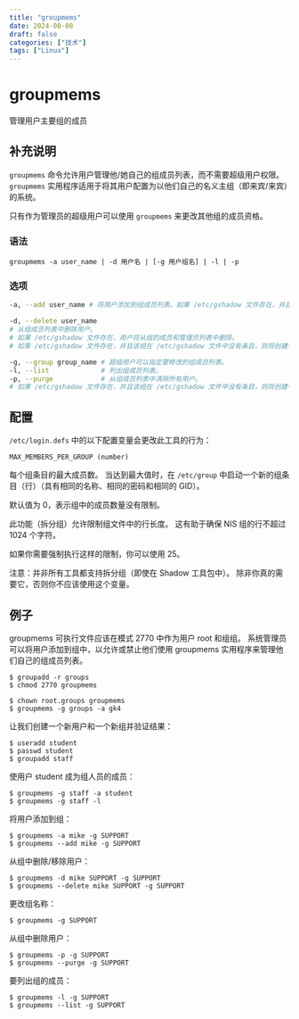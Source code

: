```yaml
---
title: "groupmems"
date: 2024-08-08
draft: false
categories: ["技术"]
tags: ["Linux"]
---
```

groupmems
===

管理用户主要组的成员

## 补充说明

`groupmems` 命令允许用户管理他/她自己的组成员列表，而不需要超级用户权限。`groupmems` 实用程序适用于将其用户配置为以他们自己的名义主组（即来宾/来宾）的系统。

只有作为管理员的超级用户可以使用 `groupmems` 来更改其他组的成员资格。

###  语法

```shell
groupmems -a user_name | -d 用户名 | [-g 用户组名] | -l | -p
```

###  选项

```bash
-a, --add user_name # 将用户添加到组成员列表。如果 /etc/gshadow 文件存在，并且该组在 /etc/gshadow 文件中没有条目，则将创建一个新条目。

-d, --delete user_name
# 从组成员列表中删除用户。
# 如果 /etc/gshadow 文件存在，用户将从组的成员和管理员列表中删除。
# 如果 /etc/gshadow 文件存在，并且该组在 /etc/gshadow 文件中没有条目，则将创建一个新条目。

-g, --group group_name # 超级用户可以指定要修改的组成员列表。
-l, --list             # 列出组成员列表。
-p, --purge            # 从组成员列表中清除所有用户。
# 如果 /etc/gshadow 文件存在，并且该组在 /etc/gshadow 文件中没有条目，则将创建一个新条目。
```

## 配置

`/etc/login.defs` 中的以下配置变量会更改此工具的行为：

```shell
MAX_MEMBERS_PER_GROUP (number)
```

每个组条目的最大成员数。 当达到最大值时，在 `/etc/group` 中启动一个新的组条目（行）（具有相同的名称、相同的密码和相同的 GID）。

默认值为 0，表示组中的成员数量没有限制。

此功能（拆分组）允许限制组文件中的行长度。 这有助于确保 NIS 组的行不超过 1024 个字符。

如果你需要强制执行这样的限制，你可以使用 25。

注意：并非所有工具都支持拆分组（即使在 Shadow 工具包中）。 除非你真的需要它，否则你不应该使用这个变量。

## 例子

groupmems 可执行文件应该在模式 2770 中作为用户 root 和组组。 系统管理员可以将用户添加到组中，以允许或禁止他们使用 groupmems 实用程序来管理他们自己的组成员列表。

```shell
$ groupadd -r groups
$ chmod 2770 groupmems

$ chown root.groups groupmems
$ groupmems -g groups -a gk4
```

让我们创建一个新用户和一个新组并验证结果：

```shell
$ useradd student
$ passwd student
$ groupadd staff
```

使用户 student 成为组人员的成员：

```shell
$ groupmems -g staff -a student
$ groupmems -g staff -l 
```

将用户添加到组：

```shell
$ groupmems -a mike -g SUPPORT
$ groupmems --add mike -g SUPPORT 
```

从组中删除/移除用户：

```shell
$ groupmems -d mike SUPPORT -g SUPPORT
$ groupmems --delete mike SUPPORT -g SUPPORT
```

更改组名称：

```shell
$ groupmems -g SUPPORT
```

从组中删除用户：

```shell
$ groupmems -p -g SUPPORT
$ groupmems --purge -g SUPPORT
```

要列出组的成员：

```shell
$ groupmems -l -g SUPPORT
$ groupmems --list -g SUPPORT
```